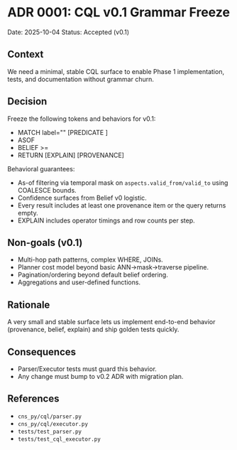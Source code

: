 # ADR 0001: CQL v0.1 Grammar Freeze

Date: 2025-10-04
Status: Accepted (v0.1)

## Context
We need a minimal, stable CQL surface to enable Phase 1 implementation, tests, and documentation without grammar churn.

## Decision
Freeze the following tokens and behaviors for v0.1:

- MATCH label="<string>" [PREDICATE <ident>]
- ASOF <iso8601>
- BELIEF >= <float>
- RETURN [EXPLAIN] [PROVENANCE]

Behavioral guarantees:
- As-of filtering via temporal mask on `aspects.valid_from/valid_to` using COALESCE bounds.
- Confidence surfaces from Belief v0 logistic.
- Every result includes at least one provenance item or the query returns empty.
- EXPLAIN includes operator timings and row counts per step.

## Non-goals (v0.1)
- Multi-hop path patterns, complex WHERE, JOINs.
- Planner cost model beyond basic ANN→mask→traverse pipeline.
- Pagination/ordering beyond default belief ordering.
- Aggregations and user-defined functions.

## Rationale
A very small and stable surface lets us implement end-to-end behavior (provenance, belief, explain) and ship golden tests quickly.

## Consequences
- Parser/Executor tests must guard this behavior.
- Any change must bump to v0.2 ADR with migration plan.

## References
- `cns_py/cql/parser.py`
- `cns_py/cql/executor.py`
- `tests/test_parser.py`
- `tests/test_cql_executor.py`
